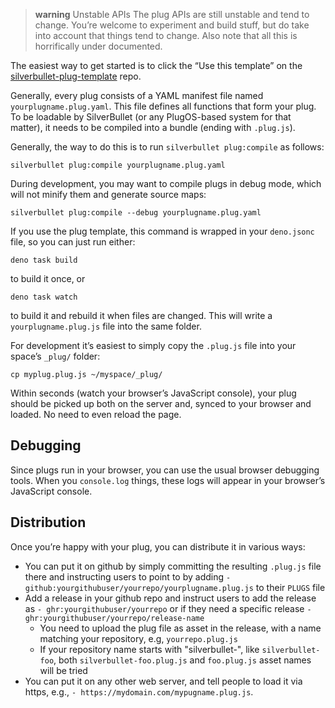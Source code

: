 > **warning** Unstable APIs
> The plug APIs are still unstable and tend to change. You’re welcome to experiment and build stuff, but do take into account that things tend to change. Also note that all this is horrifically under documented.

The easiest way to get started is to click the “Use this template” on the [silverbullet-plug-template](https://github.com/silverbulletmd/silverbullet-plug-template) repo.

Generally, every plug consists of a YAML manifest file named `yourplugname.plug.yaml`. This file defines all functions that form your plug. To be loadable by SilverBullet (or any PlugOS-based system for that matter), it needs to be compiled into a bundle (ending with `.plug.js`).

Generally, the way to do this is to run `silverbullet plug:compile` as follows:

```shell
silverbullet plug:compile yourplugname.plug.yaml
```

During development, you may want to compile plugs in debug mode, which will not minify them and generate source maps:

```shell
silverbullet plug:compile --debug yourplugname.plug.yaml
```

If you use the plug template, this command is wrapped in your `deno.jsonc` file, so you can just run either:

```shell
deno task build
```

to build it once, or

```shell
deno task watch
```

to build it and rebuild it when files are changed. This will write a `yourplugname.plug.js` file into the same folder. 

For development it’s easiest to simply copy the `.plug.js` file into your space’s `_plug/` folder:

```shell
cp myplug.plug.js ~/myspace/_plug/
```

Within seconds (watch your browser’s JavaScript console), your plug should be picked up both on the server and, synced to your browser and loaded. No need to even reload the page.

## Debugging
Since plugs run in your browser, you can use the usual browser debugging tools. When you `console.log` things, these logs will appear in your browser’s JavaScript console.

## Distribution
Once you’re happy with your plug, you can distribute it in various ways:

- You can put it on github by simply committing the resulting `.plug.js` file there and instructing users to point to by adding
  `- github:yourgithubuser/yourrepo/yourplugname.plug.js` to their `PLUGS` file
- Add a release in your github repo and instruct users to add the release as `- ghr:yourgithubuser/yourrepo` or if they need a specific release `- ghr:yourgithubuser/yourrepo/release-name`
  - You need to upload the plug file as asset in the release, with a name matching your repository, e.g, `yourrepo.plug.js`
  - If your repository name starts with "silverbullet-", like `silverbullet-foo`, both `silverbullet-foo.plug.js` and `foo.plug.js` asset names will be tried
- You can put it on any other web server, and tell people to load it via https, e.g., `- https://mydomain.com/mypugname.plug.js`.
